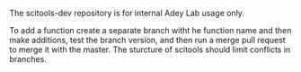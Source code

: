 
The scitools-dev repository is for internal Adey Lab usage only.

To add a function create a separate branch witht he function name and then make additions, test the branch version, and then run a merge pull request to merge it with the master. The sturcture of scitools should limit conflicts in branches.
